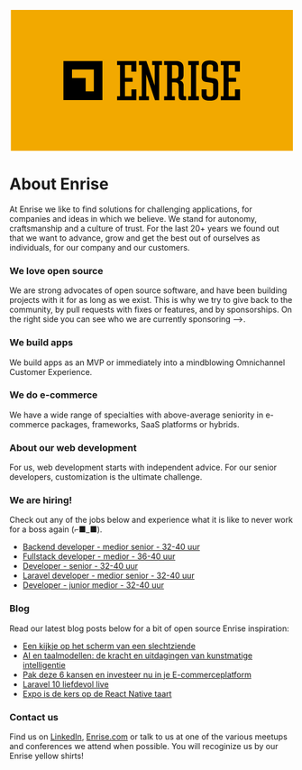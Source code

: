 <p align="center"><a href="https://enrise.com" target="_blank"><img src="https://github.com/enrise/.github/blob/master/images/logo.png?raw=true"></a></p>

# About Enrise

At Enrise we like to find solutions for challenging applications, for companies and ideas in which we believe. We stand for autonomy, craftsmanship and a culture of trust. For the last 20+ years we found out that we want to advance, grow and get the best out of ourselves as individuals, for our company and our customers.

### We love open source

We are strong advocates of open source software, and have been building projects with it for as long as we exist.
This is why we try to give back to the community, by pull requests with fixes or features, and by sponsorships.
On the right side you can see who we are currently sponsoring -->.

### We build apps
We build apps as an MVP or immediately into a mindblowing Omnichannel Customer Experience.

### We do e-commerce
We have a wide range of specialties with above-average seniority in e-commerce packages, frameworks, SaaS platforms or hybrids.

### About our web development
For us, web development starts with independent advice. For our senior developers, customization is the ultimate challenge.

### We are hiring!

Check out any of the jobs below and experience what it is like to never work for a boss again (⌐■_■).

<!-- JOB-LIST:START -->
- [Backend developer - medior senior - 32-40 uur](https://jobs.enrise.com/backend-developer)
- [Fullstack developer - medior - 36-40 uur](https://jobs.enrise.com/fullstack-developer-team-enigma)
- [Developer - senior - 32-40 uur](https://jobs.enrise.com/senior-developer)
- [Laravel developer - medior senior - 32-40 uur](https://jobs.enrise.com/laravel-developer-2)
- [Developer - junior medior - 32-40 uur](https://jobs.enrise.com/developer-team-craft)
<!-- JOB-LIST:END -->

### Blog

Read our latest blog posts below for a bit of open source Enrise inspiration:

<!-- POST-LIST:START -->
- [Een kijkje op het scherm van een slechtziende](https://enrise.com/2023/03/een-kijkje-op-het-scherm-van-een-slechtziende/)
- [AI en taalmodellen: de kracht en uitdagingen van kunstmatige intelligentie](https://enrise.com/2023/03/ai-en-taalmodellen/)
- [Pak deze 6 kansen en investeer nu in je E-commerceplatform](https://enrise.com/2023/03/pak-deze-6-kansen-en-investeer-nu-in-je-e-commerceplatform/)
- [Laravel 10 liefdevol live](https://enrise.com/2023/02/laravel-10-liefdevol-live/)
- [Expo is de kers op de React Native taart](https://enrise.com/2023/02/expo-is-de-kers-op-de-react-native-taart/)
<!-- POST-LIST:END -->

### Contact us

Find us on <a href="https://www.linkedin.com/company/enrise/" target="_blank">LinkedIn</a>, <a href="https://enrise.com" target="_blank">Enrise.com</a> or talk to us at one of the various meetups and conferences we attend when possible. You will recoginize us by our Enrise yellow shirts!
